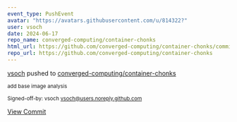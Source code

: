 ```yaml
---
event_type: PushEvent
avatar: "https://avatars.githubusercontent.com/u/814322?"
user: vsoch
date: 2024-06-17
repo_name: converged-computing/container-chonks
html_url: https://github.com/converged-computing/container-chonks/commit/b4c4cb9e9d86a376f5f949be4f7df669c9c9bd91
repo_url: https://github.com/converged-computing/container-chonks
---
```


<a href='https://github.com/vsoch' target='_blank'>vsoch</a> pushed to <a href='https://github.com/converged-computing/container-chonks' target='_blank'>converged-computing/container-chonks</a>

<small>add base image analysis

Signed-off-by: vsoch <vsoch@users.noreply.github.com></small>

<a href='https://github.com/converged-computing/container-chonks/commit/b4c4cb9e9d86a376f5f949be4f7df669c9c9bd91' target='_blank'>View Commit</a>